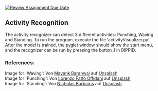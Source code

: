 [![Review Assignment Due Date](https://classroom.github.com/assets/deadline-readme-button-24ddc0f5d75046c5622901739e7c5dd533143b0c8e959d652212380cedb1ea36.svg)](https://classroom.github.com/a/5mFcHVfA)
## Activity Recognition

The activity recognizer can detect 3 different activities: Punching, Waving and Standing. To run the program, execute the file 'activityVisualizer.py'. After the model is trained, the pyglet window should show the start menu, and the recognizer can be run by pressing the button_1 in DIPPID.

### References:

Image for 'Waving': Von <a href="https://unsplash.com/it/@typebymayank?utm_source=unsplash&utm_medium=referral&utm_content=creditCopyText">Mayank Baranwal</a> auf <a href="https://unsplash.com/de/fotos/LtakGO2yqIU?utm_source=unsplash&utm_medium=referral&utm_content=creditCopyText">Unsplash</a> </br>
Image for 'Punching': Von <a href="https://unsplash.com/@lollish?utm_source=unsplash&utm_medium=referral&utm_content=creditCopyText">Lorenzo Fattò Offidani</a> auf <a href="https://unsplash.com/de/fotos/de5OZMjb5ww?utm_source=unsplash&utm_medium=referral&utm_content=creditCopyText">Unsplash</a> </br>
Image for 'Standing': Von <a href="https://unsplash.com/@nicubarbaros?utm_source=unsplash&utm_medium=referral&utm_content=creditCopyText">Nicholas Barbaros</a> auf <a href="https://unsplash.com/de/fotos/YoF79VE9Sec?utm_source=unsplash&utm_medium=referral&utm_content=creditCopyText">Unsplash</a>
    
  